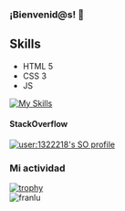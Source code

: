 ### ¡Bienvenid@s! 👋

<!--
**franlu/franlu** is a ✨ _special_ ✨ repository because its `README.md` (this file) appears on your GitHub profile.

Here are some ideas to get you started:

- 🔭 I’m currently working on ...
- 🌱 I’m currently learning ...
- 👯 I’m looking to collaborate on ...
- 🤔 I’m looking for help with ...
- 💬 Ask me about ...
- 📫 How to reach me: ...
- 😄 Pronouns: ...
- ⚡ Fun fact: ...
-->

## Skills
* HTML 5
* CSS 3
* JS

[![My Skills](https://skillicons.dev/icons?i=python,html,css,js)](https://skillicons.dev)

#### StackOverflow

[![user:1322218's SO profile](https://stackoverflow-readme-profile.johannchopin.fr/profile-small/1322218?theme=default)](https://github.com/johannchopin/stackoverflow-readme-profile)

### Mi actividad

[![trophy](https://github-profile-trophy.vercel.app/?username=franlu&theme=onedark&row=1&column=5)](https://github.com/ryo-ma/github-profile-trophy) 
<br>
<img src="https://komarev.com/ghpvc/?username=franlu&label=Profile%20views&color=0e75b6&style=flat" alt="franlu"/>
